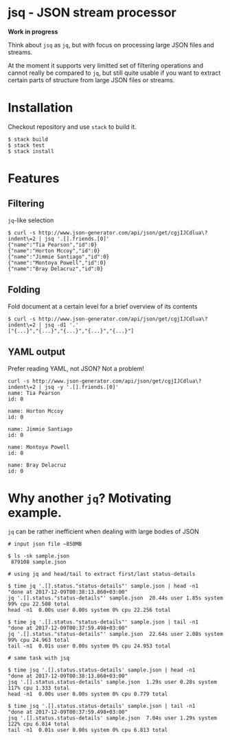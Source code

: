 # jsq - JSON stream processor

**Work in progress**

Think about `jsq` as `jq`, but with focus on processing large JSON files and streams.

At the moment it supports very limitted set of filtering operations and cannot really be compared to `jq`, but still quite usable if you want to extract certain parts of structure from large JSON files or streams.

# Installation

Checkout repository and use `stack` to build it.

```shell
$ stack build
$ stack test
$ stack install
```

# Features

## Filtering

`jq`-like selection

```
$ curl -s http://www.json-generator.com/api/json/get/cgjIJCdlua\?indent\=2 | jsq '.[].friends.[0]'
{"name":"Tia Pearson","id":0}
{"name":"Horton Mccoy","id":0}
{"name":"Jimmie Santiago","id":0}
{"name":"Montoya Powell","id":0}
{"name":"Bray Delacruz","id":0}
```

## Folding 

Fold document at a certain level for a brief overview of its contents

```
$ curl -s http://www.json-generator.com/api/json/get/cgjIJCdlua\?indent\=2 | jsq -d1 '.'
["{...}","{...}","{...}","{...}","{...}"]
```

## YAML output

Prefer reading YAML, not JSON? Not a problem!

```
curl -s http://www.json-generator.com/api/json/get/cgjIJCdlua\?indent\=2 | jsq -y '.[].friends.[0]'
name: Tia Pearson
id: 0

name: Horton Mccoy
id: 0

name: Jimmie Santiago
id: 0

name: Montoya Powell
id: 0

name: Bray Delacruz
id: 0
```

# Why another `jq`? Motivating example.

`jq` can be rather inefficient when dealing with large bodies of JSON

```shell
# input json file ~850MB

$ ls -sk sample.json
 879108 sample.json

# using jq and head/tail to extract first/last status-details

$ time jq '.[].status."status-details"' sample.json | head -n1
"done at 2017-12-09T00:38:13.860+03:00"
jq '.[].status."status-details"' sample.json  20.44s user 1.85s system 99% cpu 22.508 total
head -n1  0.00s user 0.00s system 0% cpu 22.256 total

$ time jq '.[].status."status-details"' sample.json | tail -n1
"done at 2017-12-09T00:37:59.498+03:00"
jq '.[].status."status-details"' sample.json  22.64s user 2.08s system 99% cpu 24.963 total
tail -n1  0.01s user 0.00s system 0% cpu 24.953 total

# same task with jsq

$ time jsq '.[].status.status-details' sample.json | head -n1
"done at 2017-12-09T00:38:13.860+03:00"
jsq '.[].status.status-details' sample.json  1.29s user 0.28s system 117% cpu 1.333 total
head -n1  0.00s user 0.00s system 0% cpu 0.779 total

$ time jsq '.[].status.status-details' sample.json | tail -n1
"done at 2017-12-09T00:37:59.498+03:00"
jsq '.[].status.status-details' sample.json  7.04s user 1.29s system 122% cpu 6.814 total
tail -n1  0.01s user 0.00s system 0% cpu 6.813 total
```

